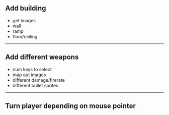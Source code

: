 ## Add building
- get images
- wall
- ramp
- floor/ceiling


---


## Add different weapons
- num keys to select
- map out images
- different damage/firerate
- different bullet sprites

---


## Turn player depending on mouse pointer
